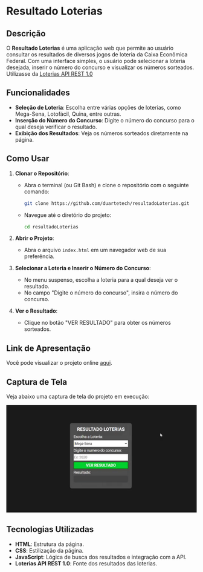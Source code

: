 # Resultado Loterias

## Descrição

O **Resultado Loterias** é uma aplicação web que permite ao usuário consultar os resultados de diversos jogos de loteria da Caixa Econômica Federal. Com uma interface simples, o usuário pode selecionar a loteria desejada, inserir o número do concurso e visualizar os números sorteados. Utilizasse da [Loterias API REST 1.0](https://github.com/guto-alves/loterias-api)

## Funcionalidades

- **Seleção de Loteria**: Escolha entre várias opções de loterias, como Mega-Sena, Lotofácil, Quina, entre outras.
- **Inserção do Número do Concurso**: Digite o número do concurso para o qual deseja verificar o resultado.
- **Exibição dos Resultados**: Veja os números sorteados diretamente na página.

## Como Usar

1. **Clonar o Repositório**:
   - Abra o terminal (ou Git Bash) e clone o repositório com o seguinte comando:
     ```bash
     git clone https://github.com/duartetech/resultadoLoterias.git
     ```
   - Navegue até o diretório do projeto:
     ```bash
     cd resultadoLoterias
     ```

2. **Abrir o Projeto**:
   - Abra o arquivo `index.html` em um navegador web de sua preferência.

3. **Selecionar a Loteria e Inserir o Número do Concurso**:
   - No menu suspenso, escolha a loteria para a qual deseja ver o resultado.
   - No campo "Digite o número do concurso", insira o número do concurso.

4. **Ver o Resultado**:
   - Clique no botão "VER RESULTADO" para obter os números sorteados.

## Link de Apresentação

Você pode visualizar o projeto online [aqui](https://resultadoloterias-duarte.netlify.app).

## Captura de Tela

Veja abaixo uma captura de tela do projeto em execução:

<img src="https://raw.githubusercontent.com/duartetech/resultadoLoterias/main/capturatela.gif" width="800">

## Tecnologias Utilizadas

- **HTML**: Estrutura da página.
- **CSS**: Estilização da página.
- **JavaScript**: Lógica de busca dos resultados e integração com a API.
- **Loterias API REST 1.0**: Fonte dos resultados das loterias.
